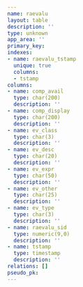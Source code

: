 ```yaml
---
name: raevalu
layout: table
description: ''
type: unknown
app_area: ''
primary_key: 
indexes:
- name: raevalu_tstamp
  unique: true
  columns:
  - tstamp
columns:
- name: comp_avail
  type: char(200)
  description: ''
- name: comp_display
  type: char(200)
  description: ''
- name: ev_class
  type: char(3)
  description: ''
- name: ev_desc
  type: char(20)
  description: ''
- name: ev_expr
  type: char(50)
  description: ''
- name: ev_other
  type: char(25)
  description: ''
- name: ev_type
  type: char(3)
  description: ''
- name: raevalu_sid
  type: numeric(9,0)
  description: ''
- name: tstamp
  type: timestamp
  description: ''
relations: []
pseudo_pk: 
---
```


